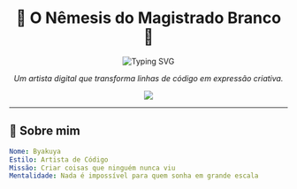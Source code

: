 <h1 align="center">🌸 O Nêmesis do Magistrado Branco 🌸</h1>

<p align="center">
  <img src="https://readme-typing-svg.demolab.com?font=Fira+Code&size=25&pause=1000&center=true&vCenter=true&width=435&lines=Codando+com+arte...;Criando+o+incomum...;Desenhando+ideias...;Explore+meu+Nemesis!" alt="Typing SVG" />
</p>

<p align="center">
  <em>Um artista digital que transforma linhas de código em expressão criativa.</em>
</p>

<div align="center">
  <img src="https://capsule-render.vercel.app/api?type=waving&color=0:000000,100:ffc1e3&height=300&section=header&text=Nêmesis%20do%20Magistrado%20Branco&fontSize=35&fontColor=ffffff&fontAlign=50" />
</div>

---

## 🧠 Sobre mim

```yaml
Nome: Byakuya
Estilo: Artista de Código
Missão: Criar coisas que ninguém nunca viu
Mentalidade: Nada é impossível para quem sonha em grande escala

